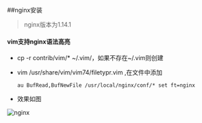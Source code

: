 ##nginx安装

>nginx版本为1.14.1

#### vim支持nginx语法高亮

- cp -r  contrib/vim/* ~/.vim/，如果不存在~/.vim则创建

- vim /usr/share/vim/vim74/filetypr.vim ,在文件中添加

  ```
  au BufRead,BufNewFile /usr/local/nginx/conf/* set ft=nginx
  ```

- 效果如图

 ![nginx](https://user-images.githubusercontent.com/13096375/49052433-c013c400-f226-11e8-8554-d35df68e410f.jpg)




